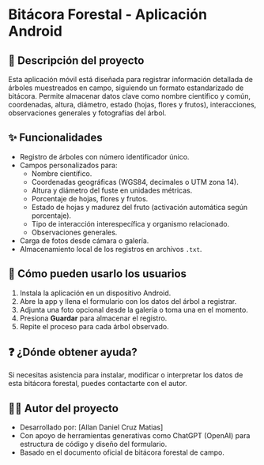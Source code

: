# Bitácora Forestal - Aplicación Android

## 📌 Descripción del proyecto

Esta aplicación móvil está diseñada para registrar información detallada de árboles muestreados en campo, siguiendo un formato estandarizado de bitácora. Permite almacenar datos clave como nombre científico y común, coordenadas, altura, diámetro, estado (hojas, flores y frutos), interacciones, observaciones generales y fotografías del árbol.

## ✨ Funcionalidades

- Registro de árboles con número identificador único.
- Campos personalizados para:
  - Nombre científico.
  - Coordenadas geográficas (WGS84, decimales o UTM zona 14).
  - Altura y diámetro del fuste en unidades métricas.
  - Porcentaje de hojas, flores y frutos.
  - Estado de hojas y madurez del fruto (activación automática según porcentaje).
  - Tipo de interacción interespecífica y organismo relacionado.
  - Observaciones generales.
- Carga de fotos desde cámara o galería.
- Almacenamiento local de los registros en archivos `.txt`.

## 👥 Cómo pueden usarlo los usuarios

1. Instala la aplicación en un dispositivo Android.
2. Abre la app y llena el formulario con los datos del árbol a registrar.
3. Adjunta una foto opcional desde la galería o toma una en el momento.
4. Presiona **Guardar** para almacenar el registro.
5. Repite el proceso para cada árbol observado.

## ❓ ¿Dónde obtener ayuda?

Si necesitas asistencia para instalar, modificar o interpretar los datos de esta bitácora forestal, puedes contactarte con el autor.

## 👨‍💻 Autor del proyecto

- Desarrollado por: [Allan Daniel Cruz Matias]
- Con apoyo de herramientas generativas como ChatGPT (OpenAI) para estructura de código y diseño del     formulario.
- Basado en el documento oficial de bitácora forestal de campo.

